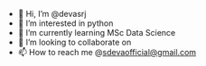 - 👋 Hi, I’m @devasrj
- 👀 I’m interested in python
- 🌱 I’m currently learning MSc Data Science
- 💞️ I’m looking to collaborate on 
- 📫 How to reach me @sdevaofficial@gmail.com

<!---
devasrj/devasrj is a ✨ special ✨ repository because its `README.md` (this file) appears on your GitHub profile.
You can click the Preview link to take a look at your changes.
--->
